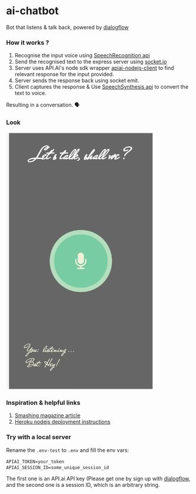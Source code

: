# ai-chatbot
Bot that listens & talk back, powered by [dialogflow](console.dialogflow.com/api-client)

### How it works ?
1. Recognise the input voice using [SpeechRecognition api](https://developer.mozilla.org/en-US/docs/Web/API/SpeechRecognition)
2. Send the recognised text to the express server using [socket.io](http://socket.io/)
3. Server uses API.AI's node sdk wrapper [apiai-nodejs-client](https://github.com/api-ai/apiai-nodejs-client) to find relevant response for the input provided.
4. Server sends the response back using socket emit.
5. Client captures the response & Use [SpeechSynthesis api](https://developer.mozilla.org/en-US/docs/Web/API/SpeechSynthesis) to convert the text to voice.

Resulting in a conversation. 🗣

### Look
<img src="./screen.png" width="400"/>

### Inspiration & helpful links
1. [Smashing magazine article](https://www.smashingmagazine.com/2017/08/ai-chatbot-web-speech-api-node-js)
2. [Heroku nodejs deployment instructions](https://devcenter.heroku.com/articles/getting-started-with-nodejs#introduction)

### Try with a local server
Rename the `.env-test` to `.env` and fill the env vars:

```
APIAI_TOKEN=your_token
APIAI_SESSION_ID=some_unique_session_id
```

The first one is an API.ai API key (Please get one by sign up with [dialogflow](console.dialogflow.com/api-client), and the second one is a session ID, which is an arbitrary string.
